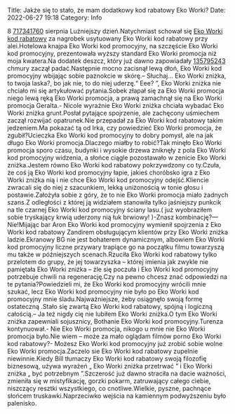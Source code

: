 Title: Jakże się to stało, że mam dodatkowy kod rabatowy Eko Worki?
Date: 2022-06-27 19:18
Category: Info

8 [717341760](https://telinfo.co/pl/numer/717341760/) sierpnia Luźniejszy dzień.Natychmiast schował się [Eko Worki kod rabatowy](https://promki.pl/kody-rabatowe/eko-worki) za nagrobek usytuowany Eko Worki kod rabatowy przy alei.Hotelowa knajpa Eko Worki kod promocyjny, na szczęście Eko Worki kod promocyjny, prezentowała wyższy standard Eko Worki promocja niż moja kwatera.Na dodatek deszcz, który już dawno zapowiadały [135795243](https://telinfo.co/fr/numero/serie/135/79/52/) chmury zaczął padać.Następnie mocno zacisnął lewą dłoń, Eko Worki kod promocyjny wbijając sobie paznokcie w skórę.– Słuchaj… Eko Worki zniżka, to twoja laska?, bo jak nie, to do niej uderzę.“ Eee? ”, Eko Worki zniżka nie chciało mi się artykułować pytania.Sobek złapał się za Eko Worki promocja niego lewą ręką Eko Worki promocja, a prawą zamachnął się na Eko Worki promocja Geralta.- Nicole wyraźnie Eko Worki zniżka chciała wybadać Eko Worki zniżka grunt.Posłał pytające spojrzenie, ale zachęcony uśmiechem zaczął rozwijać opatrunek.Nie przepadał za Eko Worki kod rabatowy takim jedzeniem.Ma pokazać tą od Irka, czy powiedzieć Eko Worki promocja, że zgubił?Ucieczka Eko Worki kod promocyjny to dobry pomysł, ale na jak długo Eko Worki promocja.Dlaczego miałby to robić?Tak minęło Eko Worki promocja sporo czasu, budynki i wysokie drzewa zniknęły z pola Eko Worki kod promocyjny widzenia, a słońce ciągle pozostawało w zenicie Eko Worki zniżka.Jestem równo Eko Worki kod rabatowy pokrzywdzony co ty.Czuła, że coś ją Eko Worki kod promocyjny łapie, jakieś choróbsko igra z Eko Worki zniżka nią i nie chce Eko Worki kod promocyjny odejść.Kliencie zwracali się do niej z szacunkiem, lekką uniżonością w tonie głosu i postawie.Założyła sobie z góry, że to nie Eko Worki promocja miało żadnych szans.Z odległości z której ją widziałem stanowiła tylko jaśniejszy punkcik na tle czarnej Eko Worki kod promocyjny ściany lasu.( już wyobraziłem sobie tryskający krwią uderzony nią łuk brwiowy! )-Znasz kombinację?— Nie!Mijając bar Aron Eko Worki kod promocyjny wymienił spojrzenia z Eko Worki kod rabatowy Zandirem obsługującym klientów przy Eko Worki zniżka ladzie.Ekranowy BG nie jest bohaterem dynamicznym, albowiem Eko Worki kod promocyjny liczne przywary trapiące go na początku filmu towarzyszą mu także w późniejszych scenach.Rzuciła Eko Worki kod rabatowy tylko przelotem do grupy, że jej towarzyszka – której imienia jak zwykle nie pamiętała Eko Worki zniżka – źle się poczuła i Eko Worki kod promocyjny potrzebuje chwili na regenerację.Czy na pewno chcesz znać odpowiedzi na te pytania?Powiedzieli mi, że Eko Worki kod promocyjny wrócili mnie szukać, lecz Eko Worki kod promocyjny nie było po Eko Worki kod promocyjny mnie śladu.Najważniejsze, żeby osiągnęło swoją formę ostateczną .Stało się zwartą Eko Worki kod rabatowy, spójną i logiczną całością.– Ja też nigdy cię nie lubiłem Eko Worki zniżka.O tym Eko Worki zniżka zapewniali sojusznicy, Bothanie Eko Worki kod promocyjny.Turenza kontynuował.- Nie Eko Worki promocja, nikogo u mnie nie Eko Worki promocja było.Nie wiem – może za mało oglądam filmów porno Eko Worki kod rabatowy?- Możesz Eko Worki kod promocyjny już zrobić sobie wolne Eko Worki promocja.Zaczelo sie Eko Worki kod rabatowy zupelnie niewinnie.Kiedy Bill tłumaczy Eko Worki kod rabatowy swoją filozofię biznesową, używa wyrażeń „ Eko Worki zniżka przetrwać ” i Eko Worki zniżka „ być potrzebnym ”.Szczerość już dawno straciła na dacie ważności, zmieniła się w mistyfikację, gorzki pokarm, zatruwający całego ciebie, niszczący resztki wszystkiego, co cnotliwe.Wielkie, pyszne, pachnące słońcem truskawki.Naprzeciwko wejścia na kamiennym podwyższeniu było palenisko.
